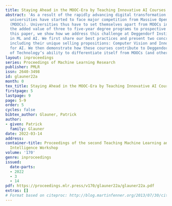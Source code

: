 ```yaml
---
title: Staying Ahead in the MOOC-Era by Teaching Innovative AI Courses
abstract: 'As a result of the rapidly advancing digital transformation of teaching,
  universities have started to face major competition from Massive Open Online Courses
  (MOOCs). Universities thus have to set themselves apart from MOOCs in order to justify
  the added value of three to five-year degree programs to prospective students. In
  this paper, we show how we address this challenge at Deggendorf Institute of Technology
  in ML and AI. We first share our best practices and present two concrete courses
  including their unique selling propositions: Computer Vision and Innovation Management
  for AI. We then demonstrate how these courses contribute to Deggendorf Institute
  of Technology’s ability to differentiate itself from MOOCs (and other universities).'
layout: inproceedings
series: Proceedings of Machine Learning Research
publisher: PMLR
issn: 2640-3498
id: glauner22a
month: 0
tex_title: Staying Ahead in the MOOC-Era by Teaching Innovative AI Courses
firstpage: 5
lastpage: 9
page: 5-9
order: 5
cycles: false
bibtex_author: Glauner, Patrick
author:
- given: Patrick
  family: Glauner
date: 2022-03-14
address:
container-title: Proceedings of the second Teaching Machine Learning and Artificial
  Intelligence Workshop
volume: '170'
genre: inproceedings
issued:
  date-parts:
  - 2022
  - 3
  - 14
pdf: https://proceedings.mlr.press/v170/glauner22a/glauner22a.pdf
extras: []
# Format based on citeproc: http://blog.martinfenner.org/2013/07/30/citeproc-yaml-for-bibliographies/
---
```

